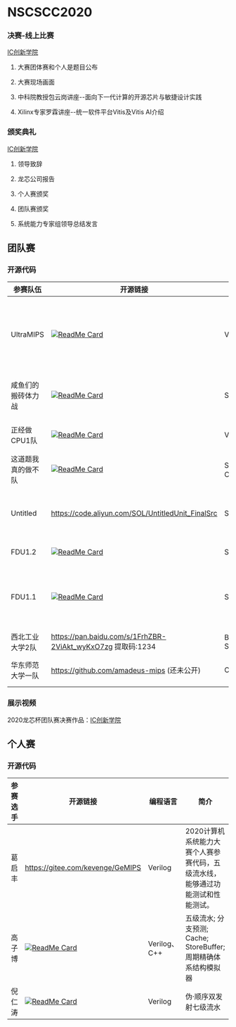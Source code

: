 # NSCSCC2020

### 决赛-线上比赛

[IC创新学院](https://www.iccollege.cn/live/home/show/85.mooc)

1. 大赛团体赛和个人是题目公布
2. 大赛现场画面

3. 中科院教授包云岗讲座--面向下一代计算的开源芯片与敏捷设计实践

4. Xilinx专家罗霖讲座--统一软件平台Vitis及Vitis AI介绍

### 颁奖典礼

[IC创新学院](https://www.iccollege.cn/live/home/show/96.mooc)

1. 领导致辞
2. 龙芯公司报告

3. 个人赛颁奖

4. 团队赛颁奖

5. 系统能力专家组领导总结发言 

## 团队赛

### 开源代码

| 参赛队伍           | 开源链接                                                     | 编程语言               | 简介                                                         |
| ------------------ | ------------------------------------------------------------ | ---------------------- | ------------------------------------------------------------ |
| UltraMIPS          | [![ReadMe Card](https://github-readme-stats.vercel.app/api/pin/?username=SocialistDalao&repo=UltraMIPS_NSCSCC)](https://github.com/SocialistDalao/UltraMIPS_NSCSCC) | Verilog                | 拥有详细开发文档和友好型代码的来源作品:基于双发射处理器的UltraMIPS系统设计 |
| 咸鱼们的搬砖体力战 | [![ReadMe Card](https://github-readme-stats.vercel.app/api/pin/?username=Superscalar-HIT-Core&repo=SHIT-Core-NSCSCC2020)](https://github.com/Superscalar-HIT-Core/SHIT-Core-NSCSCC2020) | SystemVerilog          | 基于MIPS指令集的乱序四发射的超标量处理器                     |
| 正经做CPU1队       | [![ReadMe Card](https://github-readme-stats.vercel.app/api/pin/?username=14010007517&repo=2020NSCSCC)](https://github.com/14010007517/2020NSCSCC) | Verilog                | 尽可能的挖掘五级流水的潜力                                   |
| 这道题我真的做不队 | [![ReadMe Card](https://github-readme-stats.vercel.app/api/pin/?username=easter-mips&repo=nscscc2020)](https://github.com/easter-mips/nscscc2020) | SystemVerilog、Chisel3 | 顺序双发五级流水带cache                                      |
| Untitled           | https://code.aliyun.com/SOL/UntitledUnit_FinalSrc  | SystemVerilog          | MIPS，带有BranchCache的顺序10段流水线，含代码无工程                        |
| FDU1.2             | [![ReadMe Card](https://github-readme-stats.vercel.app/api/pin/?username=TwistsOfFate&repo=vanilla-cpu)](https://github.com/TwistsOfFate/vanilla-cpu) | SystemVerilog          | 性能不俗的五级单发流水线                                     |
| FDU1.1             | [![ReadMe Card](https://github-readme-stats.vercel.app/api/pin/?username=NSCSCC-2020-Fudan&repo=FDU1.1-NSCSCC)](https://github.com/NSCSCC-2020-Fudan/FDU1.1-NSCSCC) | SystemVerilog          | 一个朴素的顺序双发射MIPS处理器，八级流水；两级流水的Cache    |
| 西北工业大学2队    | https://pan.baidu.com/s/1FrhZBR-2ViAkt_wyKxO7zg 提取码:1234  | Bluespec SystemVerilog | 经典五级流水线                                               |
| 华东师范大学一队   | https://github.com/amadeus-mips (还未公开)                   | Chisel                 | Chisel3生成的MIPS32 CPU                                      |

### 展示视频

2020龙芯杯团队赛决赛作品：[IC创新学院](https://www.iccollege.cn/study/unit/3019.mooc)

## 个人赛

### 开源代码

| 参赛选手 | 开源链接                                            | 编程语言     | 简介                                                         |
| -------- | --------------------------------------------------- | ------------ | ------------------------------------------------------------ |
| 葛启丰   | https://gitee.com/kevenge/GeMIPS                    | Verilog      | 2020计算机系统能力大赛个人赛参赛代码，五级流水线，能够通过功能测试和性能测试。 |
| 高子博   | [![ReadMe Card](https://github-readme-stats.vercel.app/api/pin/?username=cassuto&repo=yamp-32)](https://github.com/cassuto/yamp-32)                  | Verilog、C++ | 五级流水; 分支预测; Cache; StoreBuffer; 周期精确体系结构模拟器 |
| 倪仁涛   | [![ReadMe Card](https://github-readme-stats.vercel.app/api/pin/?username=fluctlight001&repo=cpu_for_nscscc2020)](https://github.com/fluctlight001/cpu_for_nscscc2020) | Verilog      | 伪·顺序双发射七级流水                                        |
